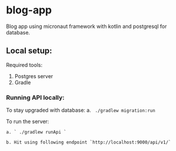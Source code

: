 # blog-app
Blog app using micronaut framework with kotlin and postgresql for database.


## Local setup:
Required tools:
1. Postgres server
2. Gradle

### Running API locally:

To stay upgraded with database:
    a. ` ./gradlew migration:run`

To run the server:

    a. ` ./gradlew runApi `
    
    b. Hit using following endpoint `http://localhost:9000/api/v1/`
